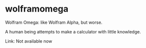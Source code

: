 # wolframomega
Wolfram Omega: like Wolfram Alpha, but worse.

A human being attempts to make a calculator with little knowledge.

Link: Not available now
